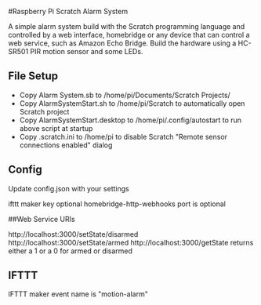 #Raspberry Pi Scratch Alarm System

A simple alarm system build with the Scratch programming language and controlled by a web interface, homebridge or any device that can control a web service, such as Amazon Echo Bridge.  Build the hardware using a HC-SR501 PIR motion sensor and some LEDs.

## File Setup
* Copy Alarm System.sb to /home/pi/Documents/Scratch Projects/
* Copy AlarmSystemStart.sh to /home/pi/Scratch to automatically open Scratch project
* Copy AlarmSystemStart.desktop to /home/pi/.config/autostart to run above script at startup
* Copy .scratch.ini to /home/pi to disable Scratch "Remote sensor connections enabled" dialog

## Config
Update config.json with your settings

ifttt maker key optional
homebridge-http-webhooks port is optional

##Web Service URIs

http://localhost:3000/setState/disarmed
http://localhost:3000/setState/armed
http://localhost:3000/getState 
  returns either a 1 or a 0 for armed or disarmed

## IFTTT
IFTTT maker event name is "motion-alarm"